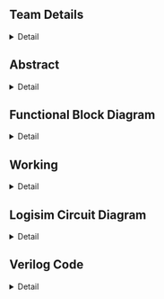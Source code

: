 
<!-- First Section -->
## Team Details
<details>
  <summary>Detail</summary>

  > Semester: 3rd Sem B. Tech. CSE

  > Section: S1

  > Team ID: S1-T3

  > Member-1: Abhijit Kar, 231CS106, abhijitkar.231cs106@nitk.edu.in

  > Member-2: Sarth Santosh Shah, 231CS154, sarthshah.231cs154@nitk.edu.in

  > Member-3: Aaryan Yadav, 231CS104, aaryanyadav.231cs104@nitk.edu.in
</details>

<!-- Second Section -->
## Abstract
<details>
  <summary>Detail</summary>
  
1. **Motivation:** For a runner, every step marks progress, and every heartbeat reflects determination. Running is more than just physical activity—it’s a journey of self-improvement and resilience. To support this growth, a tool is needed to accurately track performance and inspire continuous improvement. Our goal is to create a system that focuses on essential metrics like steps, distance, and heart rate, without the complexity of overcomplicated devices. One of our teammates, an avid runner who has participated in several college events, identified the need for such a device, believing it would help enhance performance. His experience was a key factor in motivating us to pursue this project. Real-time data offers powerful motivation, pushing runners to reach new personal bests. This project is about more than building a performance tracker; it’s about capturing the spirit of running—helping runners celebrate progress, understand their limits, and push beyond them.

2. **Problem Statement:** Optimizing physical performance is essential for runners, athletes, and fitness enthusiasts in today’s active lifestyle. Effective monitoring of performance metrics is crucial for enhancing training efficiency and ensuring user safety during exercise. While many advanced gadgets are available, the challenge lies in creating a simple, cost-effective, and reliable system using fundamental digital logic components. This project proposes the **Runner’s Performance Monitoring System**, utilizing logic gates to measure essential metrics, including steps taken, distance traveled, maximum heart rate, average heart rate, and safety alerts. The system will provide real-time motivational feedback and safety classifications, empowering runners to enhance their training while remaining safe. The core idea is to design a digital system that operates without the complexity of microcontrollers or software solutions. It will leverage combinational circuits, counters, registers, flip-flops, and comparators to process and display necessary data, enabling efficient operation focused on critical parameters for tracking, optimizing, and ensuring the safety of a runner’s performance.

3. **Features:** This system is designed to assist athletes in monitoring their performance during running sessions, using both sequential and combinational circuits. It consists of five key components:
    1. **Heartbeat Monitoring System:** Plays a crucial role in ensuring the athlete’s safety during workouts. It continuously monitors heart rate inputs taken at regular intervals and calculates the average heartbeat instantaneously.
    - The system has two types of classifications:
      - Based on the instantaneous heart rate:
        - a. **Green State (Safe Heartbeat):** Indicates that the athlete’s heart rate is within a safe range, allowing them to continue their activity without concern.
        - b. **Yellow State (Warning):** Signals that the heart rate is approaching a threshold that may require caution, prompting the athlete to be aware of their exertion level.
        - c. **Red State (Emergency Heartbeat):** Represents a critical condition where the heart rate exceeds safe limits. If this state is reached, an alarm is triggered to alert the athlete to take immediate action.
      - Based on the average heart rate: At the end of the run, the system evaluates the athlete’s average heart rate and classifies their performance into one of three distinct stages:
        - a. **Warmup Zone:** The athlete’s average heart rate remains low, indicating a light exercise intensity, suitable for warming up the body before engaging in more strenuous activity.
        - b. **Fat Burning Zone:** The heart rate is elevated to an optimal range for burning fat, where the body efficiently uses fat as the primary energy source. This zone is ideal for sustained, moderate-intensity exercise.
        - c. **Maximum Effort Zone:** The heart rate reaches a high level, pushing the athlete into a more intense workout. This is ideal for short bursts of high-intensity effort.
    - Additionally, the system records the peak heartbeat of the athlete during the session, providing valuable data for evaluating cardiovascular fitness. Knowing the peak heart rate helps athletes adjust their training intensity and avoid overexertion.
    2. **Pedometer:** Tracks the steps covered by the athlete and calculates the distance traveled during their run. It requires the user to input their stride length, which allows for accurate distance measurements.
    - **Key Features include:**
      - **Real-Time Step Counting:** Continuously counts the number of steps taken, providing immediate feedback on the athlete’s activity level.
      - **Distance Calculation:** Displays the total distance covered based on the stride length, enabling athletes to set and achieve distance goals.
      - **Speed Calculation:** Calculates and displays the athlete’s speed in real-time, helping them gauge their pace and make adjustments as needed.
      - **Time Tracking:** Records the duration of the workout, allowing users to analyze their pace and improve their running strategy.
      - **Calories Burnt Calculation and Display:** The system provides an estimate of how many calories the athlete has burned during the session.
      - Trainer Module: Before starting a run, the user selects the type of run (e.g., light jog, sprint), and the system informs them in real-time whether they are meeting the expected performance.

    3. **Time Monitoring System:** It includes a stopwatch that activates when the athlete starts their activity. This stopwatch is vital, as multiple components in the system depend on it. It continuously tracks the duration of the workout and is essential for calculating key performance metrics, including speed, distance covered, and calories burned. Its integration ensures real-time accuracy and consistency, supporting other features like heartbeat monitoring and the pedometer. This allows athletes to receive precise feedback on their performance and make informed adjustments during their sessions.

    4.  **Progress Evaluator:** Compares the athlete’s current session performance with data from previous sessions. This feature
  shows whether the athlete’s performance has improved or declined, helping them adjust their training for better results over
    time.
  

    5. **End of Session Summary:** At the conclusion of each workout session, the system provides a comprehensive end-of-session summary. This summary includes:
    - Average heartbeat
    - Peak heartbeat
    - Total distance covered
    - Total calories burnt
    - Total workout duration
    - Improvement compared to previous run 
    This summary helps athletes analyze their performance, set future goals, and track their progress over time.
</details>

<!-- Third Section -->
## Functional Block Diagram
<details>
  <summary>Detail</summary>

![Untitled Diagram drawio (4) (1)](https://github.com/user-attachments/assets/785d833a-a684-407d-bc69-eff523959269)

</details>


<!-- Fourth Section -->
## Working
<details>
  <summary>Detail</summary>
      Main Module: In this system, the user’s heart rate and steps per second are provided as inputs. Additionally, the user
      selects the type of run, which can be either a walk, light jog, fast jog, or sprint. The circuit is activated by a start button
      that links and synchronizes all the other modules. When the user initiates the run, the input data is stored and distributed to
      the various modules, each responsible for specific functionalities and calculations. These modules process the data to generate
      different classifications based on the user’s performance. Upon completion of the run, the final results are displayed, providing a
      comprehensive overview of the runner’s performance.

  ## 1. Stopwatch (Time Monitoring System)  
This module governs the operation of the entire circuit. It is enabled when the runner starts running and is deactivated once the run is completed. The module consists of the following submodules:  

- **Timer Module**: Utilizes mod-10 and mod-6 counters to generate the time elapsed in hours, minutes, and seconds.  
- **Timer Display Module**: Comprises 7-segment display decoders and converters for displaying the elapsed time.  

## 2. Heart Rate Monitoring System  
This system tracks and evaluates the runner's heart rate and includes the following components:  

- **Heart Rate Generator Module**: Acts as a replacement for a heart rate sensor, generating unique heart rate values every second using specific logic, which are then input into the system.  
- **Average Heart Rate and Calories Burnt Module**: Employs combinational circuits to calculate two key features: average heart rate and calories burned. For calories burned, we developed a formula that closely replicates real-world values using the average heart rate for calculations:  
  - **Calories Burnt = Average Heart Rate × Time Elapsed × Constant** (where constant = 0.0015).  
- **Performance Evaluator**: This module evaluates the runner's performance by comparing the current heart rate values to those from a previous run. After each run, the instantaneous heart rate values are stored in a set of registers governed by specific logic. During the next run, current values are compared to the previously stored values, and the registers are updated regularly after each run is completed.  
- **Peak Heart Rate**: The maximum heart rate of the runner is updated instantaneously.  

The system makes two types of classifications:  
1. Based on instantaneous heart rate.  
2. Based on average heart rate.  

## 3. Pedometer  
This module focuses on calculating various parameters based on the runner's steps per second and allows the runner to select the type of run they desire:  

- **Step Generator**: Serves as a replacement for a step sensor, generating unique values of steps per second using specific logic every second, which are passed as input to the system.  
- **Speed and Distance Module**: Comprises combinational circuits for performing arithmetic calculations related to speed and distance.  
- **Trainer Module**: Compares the runner's current speed to their desired speed (indicated by the input type of run) and provides real-time feedback to help the runner adjust their pace as needed.  

## 4. Display Modules  
This module consists of components that convert binary numbers to BCD (Binary-Coded Decimal) numbers. The BCD values are then utilized by a 7-segment display decoder, which finally displays the output in decimal format. This feature simplifies comprehension for the user, as reading binary values can be tedious.
      

     


  
### State Diagram:

![final drawio (1)](https://github.com/user-attachments/assets/55497d9f-feb3-4b16-aa4c-1251be80ded6)


### Module Functional Table:

| Module                | Input Signals                        | Output Signals               | Operation / Description                                                                                                                                 |
|-----------------------|--------------------------------------|------------------------------|---------------------------------------------------------------------------------------------------------------------------------------------------------|
| FullAdder Dataflow     | a, b, cin (1-bit each)               | sum, cout (1-bit each)        | Performs the sum of three 1-bit inputs: sum = a ^ b ^ cin, cout = (a & b) | (cin & (a ^ b))                                                              |
| LogicalAdder Dataflow  | a, b (32-bit)                        | sum (32-bit)                  | Performs 32-bit addition using full adders.                                                                                                             |
| GateLevel Multiplier   | A, B (32-bit)                        | Product (32-bit)              | Computes the product of two 32-bit inputs using gate-level logic.                                                                                       |
| mag_comp 8bit          | a[7:0], b[7:0] (8-bit)               | p, r, q (1-bit each)          | Compares two 8-bit inputs: p = a < b, r = a > b, q = a == b.                                                                                             |
| D Flip Flop            | D, clk, rst (1-bit each)             | Q (1-bit)                     | A D flip-flop that stores data on the rising edge of the clock or resets asynchronously.                                                                 |
| Register 16            | D[15:0], clk, rst (16-bit data, clk) | Q[15:0]                       | Stores 16-bit input data and provides it as output on the next clock cycle, with reset functionality.                                                   |
| HeartRate Comparator   | hr_input (8-bit)                     | hr_classification (2-bit)     | Classifies heart rate into safe, warning, or emergency zones.                                                                                           |
| Workout Intensity Comp | avg_heart_rate (32-bit)              | workout_intensity (2-bit)     | Classifies workout intensity based on average heart rate into warmup, fat burn, or intense cardio.                                                      |

### StepCalculatorDataflow Truth Table:

| Cycle | hr_input | steps_per_second | stride_length | valid_input | total_steps |
|-------|----------|------------------|---------------|-------------|-------------|
| 1     | 130      | 1                | 80            | 1           | 1           |
| 2     | 140      | 2                | 80            | 1           | 3           |
| 3     | 160      | 3                | 80            | 1           | 6           |
| 4     | 180      | 4                | 80            | 1           | 10          |
| 5     | 200      | 3                | 80            | 1           | 13          |

| Total Distance (cm) | Time Elapsed (s) | Heart Rate Classification | Max Heart Rate |
|---------------------|------------------|---------------------------|----------------|
| 240                 | 1                | Safe (00)                  | 130            |
| 400                 | 2                | Safe (00)                  | 140            |
| 720                 | 3                | Warning (01)               | 160            |
| 960                 | 4                | Warning (01)               | 180            |
| 1200                | 5                | Emergency (10)             | 200            |

| Total Calories (kcal) | Average Heart Rate | Speed (cm/s) |
|-----------------------|--------------------|--------------|
| 1.95                  | 130                | 240          |
| 5.1                   | 135                | 200          |
| 11.4                  | 143.3              | 240          |
| 21.0                  | 152.5              | 240          |
| 33.0                  | 162                | 240          |

</details>

<!-- Fifth Section -->
## Logisim Circuit Diagram
<details>
  <summary>Detail</summary>
This is the main module of the circuit.
	<details>
  <summary>MAIN</summary>
		This is the Main Module which integrates all the submodules to form our runner's performance monitoring system .

![MAIN MODULE](https://github.com/user-attachments/assets/433005a2-aa8d-44f4-93d6-425e3d984978)

 </details>
The submodules of HEART RATE MONITORING COMPONENT  are
<details>
  <summary>HR GENERATOR </summary>

![HR_GENERATOR](https://github.com/user-attachments/assets/dee01c50-5517-4310-a1c7-159137277b88)

</details>
<details>
  <summary>PERFORMANCE EVALUATOR </summary>
	

![PERFORMANCE_EVALUATOR-](https://github.com/user-attachments/assets/869fce95-c6b6-43c1-90e2-3c38eef5ae86)

</details>
<details>
  <summary>AVG HR AND CALORIE</summary>


![AVG HR AND CALORIE](https://github.com/user-attachments/assets/018eb8fe-c0f7-434b-954b-b32a0c56e394)

</details>
<details>
  <summary>PEAK HR</summary>

![PEAK HR](https://github.com/user-attachments/assets/45247788-4650-4730-8630-9a565f51d9dc)

</details>
The Submodules of Pedometer are :
<details>
  <summary>STEP GENERATOR</summary>


![STEP_GENERATOR](https://github.com/user-attachments/assets/13cb5c3b-2397-46df-a8cb-dcb7e6e73114)

</details>
<details>
  <summary>TRAINER</summary>
	
![TRAINER](https://github.com/user-attachments/assets/79a3dcdd-9b74-4788-a1da-75daaf720a87)

</details>
<details>
  <summary>SPEED N DISTANCE</summary>
	
![SPEED N DISTANCE](https://github.com/user-attachments/assets/2bf96dd7-5b52-4df8-bc01-c409ae4fa1bb)


</details>
The Submodules for STOP WATCH and DISPLAYING
<details>
  <summary>TIMER</summary>
	
![TIMER](https://github.com/user-attachments/assets/57d6230a-6f5f-4b73-8645-f0f1e337d27b)


</details>
<details>
  <summary>TIMER DISPLAY</summary>
	

![TIMER FOR STOPWATCH](https://github.com/user-attachments/assets/44231d29-820d-40fa-990b-715ed8d7a526)

</details>
<details>
  <summary>7-bit Binary to BCD </summary>


![7-BIT BINARY TO BCD](https://github.com/user-attachments/assets/bbc6e9e2-c1e7-458e-926d-e2300eb417c7)

</details>
<details>
  <summary>BCD TO 7-SEGMENT</summary>


![BCD TO 7-SEGMENT converter](https://github.com/user-attachments/assets/540d0032-8f07-45f0-b3b3-b480e66adb73)

</details>
<details>
  <summary>CLASSIFIER</summary>
	
![WORKOUT INTENSITY](https://github.com/user-attachments/assets/9e75dec2-ceea-4fbf-b4c8-45844ba78608)


</details>


</details>


<!-- Fifth Section -->
## Verilog Code
<details>
  <summary>Detail</summary>
  THIS IS THE VERILOG CODE IN BOTH GATE LEVEL AND DATA FLOW LEVEL
  <details>
  <summary>GATELEVEL CODE </summary>

  ```verilog
// FlipFlop Module for D Flip-Flop using basic gates
module FlipFlop (
    input D,         // Data input
    input clk,       // Clock input
    input rst,       // Reset input
    output Q         // Output Q
);
    wire rst_n;  // Inverted reset
    wire D_and_clk;
    wire Q_and_clk_n;
    wire Q_next;

    // Invert reset
    not (rst_n, rst);

    // Q_next = (D AND clk) OR (Q AND NOT clk) when not reset
    and (D_and_clk, D, clk);
    not (clk_n, clk);
    and (Q_and_clk_n, Q, clk_n);
    or (Q_next, D_and_clk, Q_and_clk_n);

    // If reset is active, output is 0
    and (Q_rst, rst_n, Q_next);

    // Output assignment
    assign Q = Q_rst;
endmodule

// Clock Divider for generating 1 Hz from 50 MHz clock
module ClockDivider(
    input clk,       // Input clock
    input rst,       // Reset input
    output reg clk_out  // Output clock (1 Hz)
);
    reg [25:0] counter;  // 26-bit counter to divide clock

    always @(posedge clk or posedge rst) begin
        if (rst) begin
            counter <= 26'b0;
            clk_out <= 0;
        end else if (counter == 26'd50_000_000 - 1) begin
            counter <= 26'b0;
            clk_out <= ~clk_out;  // Toggle clock output every 50 million cycles (1 second for 50 MHz)
        end else begin
            counter <= counter + 1;
        end
    end
endmodule


// Stopwatch Module using FlipFlops
module Stopwatch(
    input clk,        // System clock (50 MHz assumed)
    input rst,        // Reset input
    output [5:0] sec, // Seconds counter (0-59)
    output [5:0] min  // Minutes counter (0-59)
);
    wire clk_1hz;  // 1 Hz clock for seconds
    wire [5:0] sec_next, min_next; // Wires for next second and minute values

    // Clock divider to generate 1 Hz clock
    ClockDivider clk_divider (
        .clk(clk),
        .rst(rst),
        .clk_out(clk_1hz)
    );

    // Flip-flops for seconds
    FlipFlop ff_sec0 (.D(sec_next[0]), .clk(clk_1hz), .rst(rst), .Q(sec[0]));
    FlipFlop ff_sec1 (.D(sec_next[1]), .clk(clk_1hz), .rst(rst), .Q(sec[1]));
    FlipFlop ff_sec2 (.D(sec_next[2]), .clk(clk_1hz), .rst(rst), .Q(sec[2]));
    FlipFlop ff_sec3 (.D(sec_next[3]), .clk(clk_1hz), .rst(rst), .Q(sec[3]));
    FlipFlop ff_sec4 (.D(sec_next[4]), .clk(clk_1hz), .rst(rst), .Q(sec[4]));
    FlipFlop ff_sec5 (.D(sec_next[5]), .clk(clk_1hz), .rst(rst), .Q(sec[5]));

    // Flip-flops for minutes
    FlipFlop ff_min0 (.D(min_next[0]), .clk(clk_1hz), .rst(rst), .Q(min[0]));
    FlipFlop ff_min1 (.D(min_next[1]), .clk(clk_1hz), .rst(rst), .Q(min[1]));
    FlipFlop ff_min2 (.D(min_next[2]), .clk(clk_1hz), .rst(rst), .Q(min[2]));
    FlipFlop ff_min3 (.D(min_next[3]), .clk(clk_1hz), .rst(rst), .Q(min[3]));
    FlipFlop ff_min4 (.D(min_next[4]), .clk(clk_1hz), .rst(rst), .Q(min[4]));
    FlipFlop ff_min5 (.D(min_next[5]), .clk(clk_1hz), .rst(rst), .Q(min[5]));

    // Logic for next second and minute values
    assign sec_next = (sec == 59) ? 0 : sec + 1;  // Reset seconds to 0 when reaching 59
    assign min_next = (sec == 59) ? ((min == 59) ? 0 : min + 1) : min;  // Increment minutes when seconds reset
endmodule

// Full Adder Gatelevel Implementation
module FullAdderGate (
    input a,
    input b,
    input cin,
    output sum,
    output cout
);
    wire xor_ab, and_ab, and_cin_xor_ab;

    // XOR gates for sum
    xor (xor_ab, a, b);       // First XOR for a and b
    xor (sum, xor_ab, cin);   // Second XOR with cin to get sum

    // AND and OR gates for carry out
    and (and_ab, a, b);                     // AND gate for a and b
    and (and_cin_xor_ab, cin, xor_ab);      // AND gate for cin and (a ^ b)
    or (cout, and_ab, and_cin_xor_ab);      // OR gate for carry out
endmodule

// 32-bit Logical Adder using Full Adders (Gate-Level)
module LogicalAdderGate (
    input [31:0] a,
    input [31:0] b,
    output [31:0] sum
);
    wire [31:0] carry;  // Carry outputs from the full adders

    // Instantiate the first Full Adder (Least Significant Bit)
    FullAdderGate fa0 (
        .a(a[0]),
        .b(b[0]),
        .cin(1'b0),       // Initial carry input is 0
        .sum(sum[0]),
        .cout(carry[0])
    );

    genvar i;
    generate
        for (i = 1; i < 32; i = i + 1) begin: adder_chain
            // Instantiate a Full Adder for each bit
            FullAdderGate fa (
                .a(a[i]),
                .b(b[i]),
                .cin(carry[i-1]), // Previous carry
                .sum(sum[i]),
                .cout(carry[i])
            );
        end
    endgenerate
endmodule

// 32-bit Multiplier GateLevel Implementation
module GateLevelMultiplierDataflow (
    input [31:0] A,    // 32-bit multiplicand
    input [31:0] B,    // 32-bit multiplier
    output [31:0] Product // 32-bit product
);
    wire [31:0] partial_product[31:0];
    wire [31:0] sum[31:0];       // Wires to hold intermediate sums
    wire [31:0] carry[31:0];     // Wires to hold intermediate carries

    genvar i, j;

    // Generate partial products using AND gates
    generate
        for (i = 0; i < 32; i = i + 1) begin: partial_product_generation
            for (j = 0; j < 32; j = j + 1) begin: generate_partial_products
                and (partial_product[i][j], A[j], B[i]);  // AND operation for each bit
            end
        end
    endgenerate

    // Initialize the first row as the first partial product without carry addition
    assign sum[0] = partial_product[0];
    assign carry[0] = 0;  // No carry in the first row

    // Summing partial products using full adders
    generate
        for (i = 1; i < 32; i = i + 1) begin: summation_loop
            for (j = 0; j < 32; j = j + 1) begin: full_adder_summation
                if (j == 0) begin
                    // Handle the least significant bit (LSB) without carry-in
                    FullAdderGate fa (
                        .a(partial_product[i][j]),
                        .b(sum[i-1][j]),
                        .cin(1'b0),
                        .sum(sum[i][j]),
                        .cout(carry[i][j])
                    );
                end else begin
                    // Handle the other bits with carry-in
                    FullAdderGate fa (
                        .a(partial_product[i][j]),
                        .b(sum[i-1][j]),
                        .cin(carry[i][j-1]),  // Carry from previous bit
                        .sum(sum[i][j]),
                        .cout(carry[i][j])
                    );
                end
            end
        end
    endgenerate

    // The final product is the sum of all partial products
    assign Product = sum[31];

endmodule

// 8-bit Comparator using Dataflow
module mag_comp8bit (
    input a0, a1, a2, a3, a4, a5, a6, a7,  // 8-bit input a
    input b0, b1, b2, b3, b4, b5, b6, b7,  // 8-bit input b
    output p,                              // p = (a < b)
    output r,                              // r = (a > b)
    output q                               // q = (a = b)
);
    wire eq7, eq6, eq5, eq4, eq3, eq2, eq1, eq0;

    // Gate-level equality condition (q = a == b)
    xnor(eq7, a7, b7);  // XNOR gate for a7 and b7
    xnor(eq6, a6, b6);  // XNOR gate for a6 and b6
    xnor(eq5, a5, b5);  // XNOR gate for a5 and b5
    xnor(eq4, a4, b4);  // XNOR gate for a4 and b4
    xnor(eq3, a3, b3);  // XNOR gate for a3 and b3
    xnor(eq2, a2, b2);  // XNOR gate for a2 and b2
    xnor(eq1, a1, b1);  // XNOR gate for a1 and b1
    xnor(eq0, a0, b0);  // XNOR gate for a0 and b0

endmodule
    and (q, eq7, eq6, eq5, eq4, eq3, eq2, eq1, eq0);  // AND all equality checks for q

    // Gate-level less than condition (p = a < b)
    wire lt7, lt6, lt5, lt4, lt3, lt2, lt1, lt0;
    wire n_eq7, n_eq6, n_eq5, n_eq4, n_eq3, n_eq2, n_eq1;

    not (n_eq7, eq7);  // Inverted equality for a7 and b7
    not (n_eq6, eq6);  // Inverted equality for a6 and b6
    not (n_eq5, eq5);  // Inverted equality for a5 and b5
    not (n_eq4, eq4);  // Inverted equality for a4 and b4
    not (n_eq3, eq3);  // Inverted equality for a3 and b3
    not (n_eq2, eq2);  // Inverted equality for a2 and b2
    not (n_eq1, eq1);  // Inverted equality for a1 and b1

    and (lt7, n_eq7, ~a7, b7);  // (a7 < b7)
    and (lt6, eq7, n_eq6, ~a6, b6);  // a7 = b7, (a6 < b6)
    and (lt5, eq7, eq6, n_eq5, ~a5, b5);  // a7 = b7, a6 = b6, (a5 < b5)
    and (lt4, eq7, eq6, eq5, n_eq4, ~a4, b4);  // a7 = b7, a6 = b6, a5 = b5, (a4 < b4)
    and (lt3, eq7, eq6, eq5, eq4, n_eq3, ~a3, b3);  // a7 = b7, a6 = b6, a5 = b5, a4 = b4, (a3 < b3)
    and (lt2, eq7, eq6, eq5, eq4, eq3, n_eq2, ~a2, b2);  // a7 = b7, a6 = b6, a5 = b5, a4 = b4, a3 = b3, (a2 < b2)
    and (lt1, eq7, eq6, eq5, eq4, eq3, eq2, n_eq1, ~a1, b1);  // a7 = b7, a6 = b6, a5 = b5, a4 = b4, a3 = b3, a2 = b2, (a1 < b1)
    and (lt0, eq7, eq6, eq5, eq4, eq3, eq2, eq1, ~a0, b0);  // a7 = b7, a6 = b6, a5 = b5, a4 = b4, a3 = b3, a2 = b2, a1 = b1, (a0 < b0)

    or (p, lt7, lt6, lt5, lt4, lt3, lt2, lt1, lt0);  // OR all less than conditions for p

    // Gate-level greater than condition (r = a > b)
    wire gt7, gt6, gt5, gt4, gt3, gt2, gt1, gt0;

    and (gt7, n_eq7, a7, ~b7);  // (a7 > b7)
    and (gt6, eq7, n_eq6, a6, ~b6);  // a7 = b7, (a6 > b6)
    and (gt5, eq7, eq6, n_eq5, a5, ~b5);  // a7 = b7, a6 = b6, (a5 > b5)
    and (gt4, eq7, eq6, eq5, n_eq4, a4, ~b4);  // a7 = b7, a6 = b6, a5 = b5, (a4 > b4)
    and (gt3, eq7, eq6, eq5, eq4, n_eq3, a3, ~b3);  // a7 = b7, a6 = b6, a5 = b5, a4 = b4, (a3 > b3)
    and (gt2, eq7, eq6, eq5, eq4, eq3, n_eq2, a2, ~b2);  // a7 = b7, a6 = b6, a5 = b5, a4 = b4, a3 = b3, (a2 > b2)
    and (gt1, eq7, eq6, eq5, eq4, eq3, eq2, n_eq1, a1, ~b1);  // a7 = b7, a6 = b6, a5 = b5, a4 = b4, a3 = b3, a2 = b2, (a1 > b1)
    and (gt0, eq7, eq6, eq5, eq4, eq3, eq2, eq1, a0, ~b0);  // a7 = b7, a6 = b6, a5 = b5, a4 = b4, a3 = b3, a2 = b2, a1 = b1, (a0 > b0)

    or (r, gt7, gt6, gt5, gt4, gt3, gt2, gt1, gt0);  // OR all greater than conditions for r

endmodule

// Heart Rate Comparator  Implementation
module HeartRateComparatorDataflow (
    input [7:0] hr_input,
    output [1:0] hr_classification
);
    //  modeling for heart rate classification
    assign hr_classification = (hr_input <= 150) ? 2'b00 :
                               (hr_input <= 180) ? 2'b01 : 2'b10;  // Safe, Warning, Emergency
endmodule

// Workout Intensity Comparator
module WorkoutIntensityComparatorDataflow (
    input [31:0] avg_heart_rate,
    output [1:0] workout_intensity
);
    //  modeling for workout intensity
    assign workout_intensity = (avg_heart_rate < 120) ? 2'b00 :   // WARMUP
                               (avg_heart_rate <= 160) ? 2'b01 :  // FAT BURN
                               2'b10;  // INTENSE CARDIO
endmodule

// Step Calculator 
module StepCalculatorDataflow (
    input wire clk,
    input wire rst,
    input wire [7:0] hr_input,
    input wire [2:0] steps_per_second,
    input wire [7:0] stride_length,
    input wire valid_input,
    output reg [15:0] total_steps,
    output reg [31:0] total_distance,
    output reg [31:0] distance_per_second,
    output reg [7:0] time_elapsed,
    output wire [1:0] heart_rate_classification,
    output reg [7:0] max_heart_rate,
    output reg [31:0] total_calories,
    output reg [31:0] average_heart_rate,
    output wire [1:0] workout_intensity,
    output reg [15:0] speed
);

    reg [31:0] heart_rate_sum;
    reg [7:0] heart_rate_count;
    reg [7:0] time_counter;
    wire [31:0] distance_this_second;
    wire [31:0] calories_this_second;

    //  modeling for distance and calories
    assign distance_this_second = steps_per_second * stride_length;
    assign calories_this_second = (15 * time_elapsed * average_heart_rate) / 8000;  // Based on time and avg HR

    // Heart rate and workout intensity classification
    HeartRateComparatorDataflow hr_comparator (
        .hr_input(hr_input),
        .hr_classification(heart_rate_classification)
    );

    WorkoutIntensityComparatorDataflow workout_intensity_comparator (
        .avg_heart_rate(average_heart_rate),
        .workout_intensity(workout_intensity)
    );

    always @(posedge clk or posedge rst) begin
        if (rst) begin
            total_steps <= 0;
            total_distance <= 0;
            distance_per_second <= 0;
            time_counter <= 0;
            time_elapsed <= 0;
            max_heart_rate <= 0;
            total_calories <= 0;
            average_heart_rate <= 0;
            heart_rate_sum <= 0;
            heart_rate_count <= 0;
            speed <= 0;
        end else if (valid_input) begin
            total_steps <= total_steps + steps_per_second;  //  addition for steps
            total_distance <= total_distance + distance_this_second;  // Update distance
            total_calories <= calories_this_second;  // Update calories

            // Heart rate tracking
            if (hr_input > max_heart_rate)
                max_heart_rate <= hr_input;

            heart_rate_sum <= heart_rate_sum + hr_input;
            heart_rate_count <= heart_rate_count + 1;
            average_heart_rate <= heart_rate_sum / heart_rate_count;

            // Time tracking
            time_counter <= time_counter + 1;
            time_elapsed <= time_counter;

            // Speed calculation (distance / time)
            if (time_elapsed > 0)
                speed <= total_distance / time_elapsed;
            else
                speed <= 0;
        end
    end
endmodule

// Heart Rate and Step Comparator Module
module HeartRateAndStepComparator(
    input [7:0] hr_input,           // Current heart rate
    input [7:0] previous_hr,        // Previous heart rate
    input [2:0] steps_input,        // Current steps per second
    input [2:0] previous_steps,     // Previous steps per second
    output reg [1:0] hr_comparison, // 2'b00: same, 2'b01: higher, 2'b10: lower
    output reg step_feedback        // 1: "Good", 0: "Go Faster"
);

    always @(*) begin

        // Compare heart rates
        if (hr_input > previous_hr)
            hr_comparison = 2'b01;  // Higher
        else if (hr_input < previous_hr)
            hr_comparison = 2'b10;  // Lower
        else
            hr_comparison = 2'b00;  // Same

        // Compare steps per second
        if (steps_input >= previous_steps)
            step_feedback = 1;      // Good
        else
            step_feedback = 0;      // Go Faster
    end
endmodule

module TimeElapsedCounter(
    input clk_1hz,   // 1 Hz clock input
    input rst,       // Reset input
    output [5:0] time_elapsed  // 6-bit output for seconds (0-59)
);
    wire [5:0] next_value;  // Wire for the next value of the counter
    wire [5:0] carry;       // Carry bits for each flip-flop stage
    wire reset_condition;   // Reset when counter reaches 59 (111011)

    // Flip-flops for each bit of the time_elapsed counter
    FlipFlop ff0 (.D(next_value[0]), .clk(clk_1hz), .rst(rst), .Q(time_elapsed[0]));
    FlipFlop ff1 (.D(next_value[1]), .clk(clk_1hz), .rst(rst), .Q(time_elapsed[1]));
    FlipFlop ff2 (.D(next_value[2]), .clk(clk_1hz), .rst(rst), .Q(time_elapsed[2]));
    FlipFlop ff3 (.D(next_value[3]), .clk(clk_1hz), .rst(rst), .Q(time_elapsed[3]));
    FlipFlop ff4 (.D(next_value[4]), .clk(clk_1hz), .rst(rst), .Q(time_elapsed[4]));
    FlipFlop ff5 (.D(next_value[5]), .clk(clk_1hz), .rst(rst), .Q(time_elapsed[5]));

    // Gate-level logic to increment the counter using 'and' gates only
    and (carry[0], time_elapsed[0], 1'b1);  // Carry for the LSB
    not (next_value[0], time_elapsed[0]);   // Toggle LSB

    and (carry[1], time_elapsed[1], time_elapsed[0]);
    xor (next_value[1], time_elapsed[1], carry[0]);  // Second bit toggles based on carry from LSB

    and (carry[2], time_elapsed[2], carry[1]);
    xor (next_value[2], time_elapsed[2], carry[1]);

    and (carry[3], time_elapsed[3], carry[2]);
    xor (next_value[3], time_elapsed[3], carry[2]);

    and (carry[4], time_elapsed[4], carry[3]);
    xor (next_value[4], time_elapsed[4], carry[3]);

    and (carry[5], time_elapsed[5], carry[4]);
    xor (next_value[5], time_elapsed[5], carry[4]);

    // Reset the counter when it reaches 59 (binary 111011)
    and (reset_condition, time_elapsed[5], time_elapsed[4], time_elapsed[3], ~time_elapsed[2], time_elapsed[1], time_elapsed[0]);

    // Reset logic
    assign next_value = (reset_condition) ? 6'b000000 : next_value;

endmodule
```

</details>
<details>

	

	
 

  <summary>GATELEVEL TESTBENCH CODE </summary>
  
  
```verilog
module step_comparison_tb;

    reg clk;
    reg rst;
    reg [7:0] hr_input_1, hr_input_2;
    reg [2:0] steps_per_second_1, steps_per_second_2;  
    reg valid_input_1, valid_input_2;
    wire [15:0] total_steps_1, total_steps_2;
    wire [31:0] total_distance_1, total_distance_2;
    wire [7:0] time_elapsed_1, time_elapsed_2;
    wire [1:0] heart_rate_classification_1, heart_rate_classification_2;
    wire [7:0] max_heart_rate_1, max_heart_rate_2;
    wire [31:0] total_calories_1, total_calories_2;
    wire [31:0] average_heart_rate_1, average_heart_rate_2;
    wire [1:0] workout_intensity_1, workout_intensity_2;
    wire [15:0] speed_1, speed_2;
    wire [1:0] hr_comparison;
    wire step_feedback;
    reg [7:0] stride_length_1 = 8'b01001011;  // 75 in decimal
    reg [7:0] stride_length_2 = 8'b01001011;  // 75 in decimal

    reg direction_hr_1;  // Direction control for Run 1 (increment/decrement)
    reg direction_hr_2;  // Direction control for Run 2 (increment/decrement)
    reg direction_steps_1;  // Direction control for steps per second (Run 1)
    reg direction_steps_2;  // Direction control for steps per second (Run 2)

    // Instantiate two step calculators for each run
    StepCalculatorDataflow step_calculator_1 (
        .clk(clk),
        .rst(rst),
        .hr_input(hr_input_1),
        .steps_per_second(steps_per_second_1),
        .stride_length(stride_length_1),
        .valid_input(valid_input_1),
        .total_steps(total_steps_1),
        .total_distance(total_distance_1),
        .time_elapsed(time_elapsed_1),
        .heart_rate_classification(heart_rate_classification_1),
        .max_heart_rate(max_heart_rate_1),
        .total_calories(total_calories_1),
        .average_heart_rate(average_heart_rate_1),
        .workout_intensity(workout_intensity_1),
        .speed(speed_1)
    );

    StepCalculatorDataflow step_calculator_2 (
        .clk(clk),
        .rst(rst),
        .hr_input(hr_input_2),
        .steps_per_second(steps_per_second_2),
        .stride_length(stride_length_2),
        .valid_input(valid_input_2),
        .total_steps(total_steps_2),
        .total_distance(total_distance_2),
        .time_elapsed(time_elapsed_2),
        .heart_rate_classification(heart_rate_classification_2),
        .max_heart_rate(max_heart_rate_2),
        .total_calories(total_calories_2),
        .average_heart_rate(average_heart_rate_2),
        .workout_intensity(workout_intensity_2),
        .speed(speed_2)
    );

    // Instantiate the comparator
    HeartRateAndStepComparator comparator (
        .hr_input(hr_input_2),
        .previous_hr(hr_input_1),
        .steps_input(steps_per_second_2),
        .previous_steps(steps_per_second_1),
        .hr_comparison(hr_comparison),
        .step_feedback(step_feedback)
    );

    // Clock generation
    always #5 clk = ~clk;

    initial begin
        // Initialize inputs
        clk = 0;
        rst = 1;
        valid_input_1 = 0;
        valid_input_2 = 0;
        stride_length_1 = 75;
        stride_length_2 = 75;
        hr_input_1 = 110;  // Changed from 121 to 110
        hr_input_2 = 88;  // Changed from 96 to 88
        steps_per_second_1 = 0; // Start at 2 instead of 1
        steps_per_second_2 = 0; // Start at 2 instead of 1
        direction_hr_1 = 1; // Start incrementing for Run 1
        direction_hr_2 = 1; // Start incrementing for Run 2
        direction_steps_1 = 1; // Start incrementing steps for Run 1
        direction_steps_2 = 1; // Start incrementing steps for Run 2

        // Reset the system
        #10 rst = 0;

        // Simulate for 20 cycles
        repeat (20) begin
            #10;
            // Update heart rate for Run 1 (increments/decrements by 11)
            if (direction_hr_1) begin
                hr_input_1 = hr_input_1 + 11;
                if (hr_input_1 >= 198) direction_hr_1 = 0; // Start decrementing at 198
            end else begin
                hr_input_1 = hr_input_1 - 11;
                if (hr_input_1 <= 121) direction_hr_1 = 1; // Start incrementing at 121
            end

            // Update heart rate for Run 2 (increments/decrements by 8)
            if (direction_hr_2) begin
                hr_input_2 = hr_input_2 + 8;
                if (hr_input_2 >= 152) direction_hr_2 = 0; // Start decrementing at 152
            end else begin
                hr_input_2 = hr_input_2 - 8;
                if (hr_input_2 <= 96) direction_hr_2 = 1; // Start incrementing at 96
            end

            // Steps per second pattern for Run 1: 2 → 3 → 4 → 5 → 4 → 3 → 2
            if (direction_steps_1) begin
                steps_per_second_1 = steps_per_second_1 + 1;
                if (steps_per_second_1 == 4) direction_steps_1 = 0; // Start decrementing at 5
            end else begin
                steps_per_second_1 = steps_per_second_1 - 1;
                if (steps_per_second_1 == 1) direction_steps_1 = 1; // Start incrementing at 2
            end

            // Steps per second pattern for Run 2: 2 → 3 → 4 → 5 → 4 → 3 → 2
            if (direction_steps_2) begin
                steps_per_second_2 = steps_per_second_2 + 1;
                if (steps_per_second_2 == 4) direction_steps_2 = 0; // Start decrementing at 5
            end else begin
                steps_per_second_2 = steps_per_second_2 - 1;
                if (steps_per_second_2 == 1) direction_steps_2 = 1; // Start incrementing at 2
            end

            valid_input_1 = 1;
            valid_input_2 = 1;

            #10;
            valid_input_1 = 0;
            valid_input_2 = 0;

            // Print heart rate comparison and step feedback
            $display("HR Run 1: %d, HR Run 2: %d, Comparison: %s", hr_input_1, hr_input_2, (hr_comparison == 2'b01) ? "Higher" : (hr_comparison == 2'b10) ? "Lower" : "Same");
            $display("Steps Run 1: %d, Steps Run 2: %d, Feedback: %s", steps_per_second_1, steps_per_second_2, (step_feedback ? "Good" : "Go Faster"));
        end

        // Display Final Results for Run 1
        $display("Final Results for Run 1:");
        $display("Total Steps: %d", total_steps_1);
        $display("Total Distance: %d cm", total_distance_1);
        $display("Time Elapsed: %d seconds", time_elapsed_1);
        $display("Max Heart Rate: %d", max_heart_rate_1);
        $display("Total Calories: %d", total_calories_1);
        $display("Average Heart Rate: %d", average_heart_rate_1);
        $display("Speed: %f cm/s", speed_1);

        // Display Final Results for Run 2
        $display("Final Results for Run 2:");
        $display("Total Steps: %d", total_steps_2);
        $display("Total Distance: %d cm", total_distance_2);
        $display("Time Elapsed: %d seconds", time_elapsed_2);
        $display("Max Heart Rate: %d", max_heart_rate_2);
        $display("Total Calories: %d", total_calories_2);
        $display("Average Heart Rate: %d", average_heart_rate_2);
        $display("Speed: %f cm/s", speed_2);

        // End simulation
        $finish;
    end

endmodule
```

</details>
<details>

	

	
 

  <summary>DATAFLOW LEVEL CODE </summary>
	
 ```verilog
module D_FlipFlop (
    input D,         // Data input
    input clk,       // Clock input
    input rst,       // Reset input
    output Q         // Output Q
);
    wire not_clk, not_rst, D_clk;

    // Invert the clock and reset
    assign not_clk = ~clk;
    assign not_rst = ~rst;

    // Logic to determine the output Q
    assign D_clk = (D & clk) | (not_clk & Q);

    // Reset logic
    assign Q = (not_rst) ? D_clk : 1'b0; // Output is D_clk unless rst is high
endmodule


// Clock Divider for generating 1 Hz from 50 MHz clock
module ClockDivider(
    input clk,       // Input clock
    input rst,       // Reset input
    output reg clk_out  // Output clock (1 Hz)
);
    reg [25:0] counter;  // 26-bit counter to divide clock

    always @(posedge clk or posedge rst) begin
        if (rst) begin
            counter <= 26'b0;
            clk_out <= 0;
        end else if (counter == 26'd50_000_000 - 1) begin
            counter <= 26'b0;
            clk_out <= ~clk_out;  // Toggle clock output every 50 million cycles (1 second for 50 MHz)
        end else begin
            counter <= counter + 1;
        end
    end
endmodule

// Stopwatch Module using FlipFlops
module Stopwatch(
    input clk,        // System clock (50 MHz assumed)
    input rst,        // Reset input
    output [5:0] sec, // Seconds counter (0-59)
    output [5:0] min  // Minutes counter (0-59)
);
    wire clk_1hz;  // 1 Hz clock for seconds
    wire [5:0] sec_next, min_next; // Wires for next second and minute values

    // Clock divider to generate 1 Hz clock
    ClockDivider clk_divider (
        .clk(clk),
        .rst(rst),
        .clk_out(clk_1hz)
    );

    // Flip-flops for seconds
    D_FlipFlop  ff_sec0 (.D(sec_next[0]), .clk(clk_1hz), .rst(rst), .Q(sec[0]));
    D_FlipFlop  ff_sec1 (.D(sec_next[1]), .clk(clk_1hz), .rst(rst), .Q(sec[1]));
    D_FlipFlop  ff_sec2 (.D(sec_next[2]), .clk(clk_1hz), .rst(rst), .Q(sec[2]));
    D_FlipFlop  ff_sec3 (.D(sec_next[3]), .clk(clk_1hz), .rst(rst), .Q(sec[3]));
    D_FlipFlop  ff_sec4 (.D(sec_next[4]), .clk(clk_1hz), .rst(rst), .Q(sec[4]));
    D_FlipFlop  ff_sec5 (.D(sec_next[5]), .clk(clk_1hz), .rst(rst), .Q(sec[5]));

    // Flip-flops for minutes
    D_FlipFlop  ff_min0 (.D(min_next[0]), .clk(clk_1hz), .rst(rst), .Q(min[0]));
    D_FlipFlop  ff_min1 (.D(min_next[1]), .clk(clk_1hz), .rst(rst), .Q(min[1]));
    D_FlipFlop  ff_min2 (.D(min_next[2]), .clk(clk_1hz), .rst(rst), .Q(min[2]));
    D_FlipFlop ff_min3 (.D(min_next[3]), .clk(clk_1hz), .rst(rst), .Q(min[3]));
    D_FlipFlop  ff_min4 (.D(min_next[4]), .clk(clk_1hz), .rst(rst), .Q(min[4]));
    D_FlipFlop  ff_min5 (.D(min_next[5]), .clk(clk_1hz), .rst(rst), .Q(min[5]));

    // Logic for next second and minute values
    assign sec_next = (sec == 59) ? 0 : sec + 1;  // Reset seconds to 0 when reaching 59
    assign min_next = (sec == 59) ? ((min == 59) ? 0 : min + 1) : min;  // Increment minutes when seconds reset
endmodule
// Full Adder Dataflow Implementation


module BitAdder (
    input [15:0] A,
    input [15:0] B,
    input cin,
    output [15:0] sum,
    output cout
);
    wire [15:0] carry;

    FullAdderDataflow fa0 (.a(A[0]), .b(B[0]), .cin(cin),     .sum(sum[0]), .cout(carry[0]));
    genvar i;
    generate
        for (i = 1; i < 16; i = i + 1) begin : adder_chain
            FullAdderDataflow fa (.a(A[i]), .b(B[i]), .cin(carry[i-1]), .sum(sum[i]), .cout(carry[i]));
        end
    endgenerate

    assign cout = carry[15];
endmodule


// 32-bit Logical Adder using Full Adders (Dataflow)
module LogicalAdderDataflow (
    input [31:0] a,
    input [31:0] b,
    output [31:0] sum
);
    wire [31:0] carry;

    // Dataflow modeling for 32-bit addition
    assign {carry[30:0], sum[0]} = a[0] ^ b[0];  // First bit sum
    assign carry[0] = a[0] & b[0];                // First bit carry

    genvar i;
    generate
        for (i = 1; i < 32; i = i + 1) begin: full_adder_chain
            // Dataflow modeling for each bit
            assign sum[i] = a[i] ^ b[i] ^ carry[i-1]; // Sum using XOR
            assign carry[i] = (a[i] & b[i]) | (carry[i-1] & (a[i] ^ b[i])); // Carry logic
        end
    endgenerate
endmodule


// 32-bit Multiplier Dataflow Implementation
module FullAdderDataflow (
    input a,          // First input
    input b,          // Second input
    input cin,        // Carry input
    output sum,       // Sum output
    output cout       // Carry output
);
    assign sum = a ^ b ^ cin;          // Sum using XOR
    assign cout = (a & b) | (cin & (a ^ b)); // Carry using AND and OR
endmodule

module GateLevelMultiplierDataflow (
    input [31:0] A,    // 32-bit multiplicand
    input [31:0] B,    // 32-bit multiplier
    output [31:0] Product // 32-bit product
);
    wire [31:0] partial_product[31:0];
    wire [31:0] sum[31:0];       // Wires to hold intermediate sums
    wire [31:0] carry[31:0];     // Wires to hold intermediate carries

    genvar i, j;

    // Generate partial products using AND gates
    generate
        for (i = 0; i < 32; i = i + 1) begin: partial_product_generation
            for (j = 0; j < 32; j = j + 1) begin: generate_partial_products
                assign partial_product[i][j] = A[j] & B[i];  // AND operation for each bit
            end
        end
    endgenerate

    // Initialize the first row as the first partial product without carry addition
    assign sum[0] = partial_product[0];
    assign carry[0] = 0;  // No carry in the first row

    // Summing partial products using full adders
    generate
        for (i = 1; i < 32; i = i + 1) begin: summation_loop
            for (j = 0; j < 32; j = j + 1) begin: full_adder_summation
                if (j == 0) begin
                    // Handle the least significant bit (LSB) without carry-in
                    FullAdderDataflow fa (
                        .a(partial_product[i][j]),
                        .b(sum[i-1][j]),
                        .cin(1'b0),
                        .sum(sum[i][j]),
                        .cout(carry[i][j])
                    );
                end else begin
                    // Handle the other bits with carry-in
                    FullAdderDataflow fa (
                        .a(partial_product[i][j]),
                        .b(sum[i-1][j]),
                        .cin(carry[i][j-1]),  // Carry from previous bit
                        .sum(sum[i][j]),
                        .cout(carry[i][j])
                    );
                end
            end
        end
    endgenerate

    // The final product is the sum of all partial products
    assign Product = sum[31];

endmodule


// 8-bit Comparator using Dataflow
module mag_comp8bit (
    input a0, a1, a2, a3, a4, a5, a6, a7, // 8-bit input a
    input b0, b1, b2, b3, b4, b5, b6, b7, // 8-bit input b
    output p,                             // p = (a < b)
    output r,                             // r = (a > b)
    output q                              // q = (a = b)
);

    // Equality condition (q = a == b)
    assign q = (a7 ~^ b7) & (a6 ~^ b6) & (a5 ~^ b5) & (a4 ~^ b4) &
               (a3 ~^ b3) & (a2 ~^ b2) & (a1 ~^ b1) & (a0 ~^ b0);

    // Less than condition (p = a < b)
    assign p = (a7 < b7) || 
               ((a7 ~^ b7) && (a6 < b6)) ||
               ((a7 ~^ b7) && (a6 ~^ b6) && (a5 < b5)) ||
               ((a7 ~^ b7) && (a6 ~^ b6) && (a5 ~^ b5) && (a4 < b4)) ||
               ((a7 ~^ b7) && (a6 ~^ b6) && (a5 ~^ b5) && (a4 ~^ b4) && (a3 < b3)) ||
               ((a7 ~^ b7) && (a6 ~^ b6) && (a5 ~^ b5) && (a4 ~^ b4) && (a3 ~^ b3) && (a2 < b2)) ||
               ((a7 ~^ b7) && (a6 ~^ b6) && (a5 ~^ b5) && (a4 ~^ b4) && (a3 ~^ b3) && (a2 ~^ b2) && (a1 < b1)) ||
               ((a7 ~^ b7) && (a6 ~^ b6) && (a5 ~^ b5) && (a4 ~^ b4) && (a3 ~^ b3) && (a2 ~^ b2) && (a1 ~^ b1) && (a0 < b0));

    // Greater than condition (r = a > b)
    assign r = (a7 > b7) || 
               ((a7 ~^ b7) && (a6 > b6)) ||
               ((a7 ~^ b7) && (a6 ~^ b6) && (a5 > b5)) ||
               ((a7 ~^ b7) && (a6 ~^ b6) && (a5 ~^ b5) && (a4 > b4)) ||
               ((a7 ~^ b7) && (a6 ~^ b6) && (a5 ~^ b5) && (a4 ~^ b4) && (a3 > b3)) ||
               ((a7 ~^ b7) && (a6 ~^ b6) && (a5 ~^ b5) && (a4 ~^ b4) && (a3 ~^ b3) && (a2 > b2)) ||
               ((a7 ~^ b7) && (a6 ~^ b6) && (a5 ~^ b5) && (a4 ~^ b4) && (a3 ~^ b3) && (a2 ~^ b2) && (a1 > b1)) ||
               ((a7 ~^ b7) && (a6 ~^ b6) && (a5 ~^ b5) && (a4 ~^ b4) && (a3 ~^ b3) && (a2 ~^ b2) && (a1 ~^ b1) && (a0 > b0));

endmodule


module Register16 (
    input [15:0] D,   // 16-bit data input
    input clk,        // Clock input
    input rst,        // Reset input
    output [15:0] Q   // 16-bit output
);
    // Instantiate 16 D flip-flops for each bit
    D_FlipFlop dff0 (D[0], clk, rst, Q[0]);
    D_FlipFlop dff1 (D[1], clk, rst, Q[1]);
    D_FlipFlop dff2 (D[2], clk, rst, Q[2]);
    D_FlipFlop dff3 (D[3], clk, rst, Q[3]);
    D_FlipFlop dff4 (D[4], clk, rst, Q[4]);
    D_FlipFlop dff5 (D[5], clk, rst, Q[5]);
    D_FlipFlop dff6 (D[6], clk, rst, Q[6]);
    D_FlipFlop dff7 (D[7], clk, rst, Q[7]);
    D_FlipFlop dff8 (D[8], clk, rst, Q[8]);
    D_FlipFlop dff9 (D[9], clk, rst, Q[9]);
    D_FlipFlop dff10 (D[10], clk, rst, Q[10]);
    D_FlipFlop dff11 (D[11], clk, rst, Q[11]);
    D_FlipFlop dff12 (D[12], clk, rst, Q[12]);
    D_FlipFlop dff13 (D[13], clk, rst, Q[13]);
    D_FlipFlop dff14 (D[14], clk, rst, Q[14]);
    D_FlipFlop dff15 (D[15], clk, rst, Q[15]);
endmodule

// Heart Rate Comparator Dataflow Implementation
module HeartRateComparatorDataflow (
    input [7:0] hr_input,
    output [1:0] hr_classification
);
    // Dataflow modeling for heart rate classification
    assign hr_classification = (hr_input <= 150) ? 2'b00 : 
                               (hr_input <= 180) ? 2'b01 : 2'b10;  // Safe, Warning, Emergency
endmodule

// Workout Intensity Comparator Dataflow
module WorkoutIntensityComparatorDataflow (
    input [31:0] avg_heart_rate,
    output [1:0] workout_intensity
);
    // Dataflow modeling for workout intensity
    assign workout_intensity = (avg_heart_rate < 120) ? 2'b00 :   // WARMUP
                               (avg_heart_rate <= 160) ? 2'b01 :  // FAT BURN
                               2'b10;  // INTENSE CARDIO
endmodule

// Step Calculator Dataflow
module StepCalculatorDataflow (
    input wire clk,
    input wire rst,
    input wire [7:0] hr_input,
    input wire [1:0] steps_per_second,
    input wire [7:0] stride_length,
    input wire valid_input,
    output reg [15:0] total_steps,
    output reg [31:0] total_distance,
    output reg [31:0] distance_per_second,
    output reg [7:0] time_elapsed,
    output wire [1:0] heart_rate_classification,
    output reg [7:0] max_heart_rate,
    output reg [31:0] total_calories,
    output reg [31:0] average_heart_rate,
    output wire [1:0] workout_intensity,
    output reg [15:0] speed
);

    reg [31:0] heart_rate_sum;
    reg [7:0] heart_rate_count;
    reg [7:0] time_counter;
    wire [31:0] distance_this_second;
    wire [31:0] calories_this_second;

    // Dataflow modeling for distance and calories
    assign distance_this_second = steps_per_second * stride_length;
    assign calories_this_second = (15 * time_elapsed * average_heart_rate) / 8000;  // Based on time and avg HR

    // Heart rate and workout intensity classification
    HeartRateComparatorDataflow hr_comparator (
        .hr_input(hr_input),
        .hr_classification(heart_rate_classification)
    );

    WorkoutIntensityComparatorDataflow workout_intensity_comparator (
        .avg_heart_rate(average_heart_rate),
        .workout_intensity(workout_intensity)
    );

    always @(posedge clk or posedge rst) begin
        if (rst) begin
            total_steps <= 0;
            total_distance <= 0;
            distance_per_second <= 0;
            time_counter <= 0;
            time_elapsed <= 0;
            max_heart_rate <= 0;
            total_calories <= 0;
            average_heart_rate <= 0;
            heart_rate_sum <= 0;
            heart_rate_count <= 0;
            speed <= 0;
        end else if (valid_input) begin
            total_steps <= total_steps + steps_per_second;  // Dataflow addition for steps
            total_distance <= total_distance + distance_this_second;  // Update distance
            total_calories <= calories_this_second;  // Update calories

            // Heart rate tracking
            if (hr_input > max_heart_rate)
                max_heart_rate <= hr_input;

            heart_rate_sum <= heart_rate_sum + hr_input;
            heart_rate_count <= heart_rate_count + 1;
            average_heart_rate <= heart_rate_sum / heart_rate_count;

            // Time tracking
            time_counter <= time_counter + 1;
            time_elapsed <= time_counter;

            // Speed calculation (distance / time)
            if (time_elapsed > 0)
                speed <= total_distance / time_elapsed;
            else
                speed <= 0;
        end
    end
endmodule

// Heart Rate and Step Comparator Module
module HeartRateAndStepComparator(
    input [7:0] hr_input,           // Current heart rate
    input [7:0] previous_hr,        // Previous heart rate
    input [1:0] steps_input,        // Current steps per second
    input [1:0] previous_steps,     // Previous steps per second
    output reg [1:0] hr_comparison, // 2'b00: same, 2'b01: higher, 2'b10: lower
    output reg step_feedback        // 1: "Good", 0: "Go Faster"
);

    always @(*) begin
        // Compare heart rates
        if (hr_input > previous_hr)
            hr_comparison = 2'b01;  // Higher
        else if (hr_input < previous_hr)
            hr_comparison = 2'b10;  // Lower
        else
            hr_comparison = 2'b00;  // Same

        // Compare steps per second
        if (steps_input >= previous_steps)
            step_feedback = 1;      // Good
        else
            step_feedback = 0;      // Go Faster
    end
endmodule
```
</details>
<details>

	

	
 

  <summary>DATAFLOW LEVEL TEST BENCH CODE </summary>
	
 ```verilog
	
    module step_comparison_tb;
    reg clk;
    reg rst;
    reg [7:0] hr_input_1, hr_input_2;
    reg [2:0] steps_per_second_1, steps_per_second_2;  // Changed to 3-bit to handle values from 1 to 4
    reg [7:0] stride_length_1, stride_length_2;
    reg valid_input_1, valid_input_2;
    wire [15:0] total_steps_1, total_steps_2;
    wire [31:0] total_distance_1, total_distance_2;
    wire [7:0] time_elapsed_1, time_elapsed_2;
    wire [1:0] heart_rate_classification_1, heart_rate_classification_2;
    wire [7:0] max_heart_rate_1, max_heart_rate_2;
    wire [31:0] total_calories_1, total_calories_2;
    wire [31:0] average_heart_rate_1, average_heart_rate_2;
    wire [1:0] workout_intensity_1, workout_intensity_2;
    wire [15:0] speed_1, speed_2;
    wire [1:0] hr_comparison;
    wire step_feedback;

    reg direction_hr_1;  // Direction control for Run 1 (increment/decrement)
    reg direction_hr_2;  // Direction control for Run 2 (increment/decrement)
    reg direction_steps_1;  // Direction control for steps per second (Run 1)
    reg direction_steps_2;  // Direction control for steps per second (Run 2)

    // Instantiate two step calculators for each run
    StepCalculatorDataflow step_calculator_1 (
        .clk(clk),
        .rst(rst),
        .hr_input(hr_input_1),
        .steps_per_second(steps_per_second_1),
        .stride_length(stride_length_1),
        .valid_input(valid_input_1),
        .total_steps(total_steps_1),
        .total_distance(total_distance_1),
        .time_elapsed(time_elapsed_1),
        .heart_rate_classification(heart_rate_classification_1),
        .max_heart_rate(max_heart_rate_1),
        .total_calories(total_calories_1),
        .average_heart_rate(average_heart_rate_1),
        .workout_intensity(workout_intensity_1),
        .speed(speed_1)
    );

    StepCalculatorDataflow step_calculator_2 (
        .clk(clk),
        .rst(rst),
        .hr_input(hr_input_2),
        .steps_per_second(steps_per_second_2),
        .stride_length(stride_length_2),
        .valid_input(valid_input_2),
        .total_steps(total_steps_2),
        .total_distance(total_distance_2),
        .time_elapsed(time_elapsed_2),
        .heart_rate_classification(heart_rate_classification_2),
        .max_heart_rate(max_heart_rate_2),
        .total_calories(total_calories_2),
        .average_heart_rate(average_heart_rate_2),
        .workout_intensity(workout_intensity_2),
        .speed(speed_2)
    );

    // Instantiate the comparator
    HeartRateAndStepComparator comparator (
        .hr_input(hr_input_2),
        .previous_hr(hr_input_1),
        .steps_input(steps_per_second_2),
        .previous_steps(steps_per_second_1),
        .hr_comparison(hr_comparison),
        .step_feedback(step_feedback)
    );

    // Clock generation
    always #5 clk = ~clk;

    initial begin
        // Initialize inputs
        clk = 0;
        rst = 1;
        valid_input_1 = 0;
        valid_input_2 = 0;
        stride_length_1 = 75;
        stride_length_2 = 75;
        hr_input_1 = 110;  // Changed from 121 to 110
        hr_input_2 = 88;  // Changed from 96 to 88
        steps_per_second_1 =0; // Start at 1
        steps_per_second_2 = 0; // Start at 1
        direction_hr_1 = 1; // Start incrementing for Run 1
        direction_hr_2 = 1; // Start incrementing for Run 2
        direction_steps_1 = 1; // Start incrementing steps for Run 1
        direction_steps_2 = 1; // Start incrementing steps for Run 2

        // Reset the system
        #10 rst = 0;

        // Simulate for 20 cycles
        repeat (20) begin
            #10;
            // Update heart rate for Run 1 (increments/decrements by 11)
            if (direction_hr_1) begin
                hr_input_1 = hr_input_1 + 11;
                if (hr_input_1 >= 198) direction_hr_1 = 0; // Start decrementing at 198
            end else begin
                hr_input_1 = hr_input_1 - 11;
                if (hr_input_1 <= 121) direction_hr_1 = 1; // Start incrementing at 121
            end

            // Update heart rate for Run 2 (increments/decrements by 8)
            if (direction_hr_2) begin
                hr_input_2 = hr_input_2 + 8;
                if (hr_input_2 >= 152) direction_hr_2 = 0; // Start decrementing at 152
            end else begin
                hr_input_2 = hr_input_2 - 8;
                if (hr_input_2 <= 96) direction_hr_2 = 1; // Start incrementing at 96
            end

            // Steps per second pattern for Run 1: 1 → 2 → 3 → 4 → 3 → 2 → 1
            if (direction_steps_1) begin
                steps_per_second_1 = steps_per_second_1 + 1;
                if (steps_per_second_1 == 4) direction_steps_1 = 0; // Start decrementing at 4
            end else begin
                steps_per_second_1 = steps_per_second_1 - 1;
                if (steps_per_second_1 == 1) direction_steps_1 = 1; // Start incrementing at 1
            end

            // Steps per second pattern for Run 2: 1 → 2 → 3 → 4 → 3 → 2 → 1
            if (direction_steps_2) begin
                steps_per_second_2 = steps_per_second_2 + 1;
                if (steps_per_second_2 == 4) direction_steps_2 = 0; // Start decrementing at 4
            end else begin
                steps_per_second_2 = steps_per_second_2 - 1;
                if (steps_per_second_2 == 1) direction_steps_2 = 1; // Start incrementing at 1
            end

            valid_input_1 = 1;
            valid_input_2 = 1;

            #10;
            valid_input_1 = 0;
            valid_input_2 = 0;

            // Print heart rate comparison and step feedback
            $display("HR Run 1: %d, HR Run 2: %d, Comparison: %s", hr_input_1, hr_input_2, (hr_comparison == 2'b01) ? "Higher" : (hr_comparison == 2'b10) ? "Lower" : "Same");
            $display("Steps Run 1: %d, Steps Run 2: %d, Feedback: %s", steps_per_second_1, steps_per_second_2, (step_feedback ? "Good" : "Go Faster"));
        end

        // Display Final Results for Run 1
        $display("Final Results for Run 1:");
        $display("Total Steps: %d", total_steps_1);
        $display("Total Distance: %d cm", total_distance_1);
        $display("Time Elapsed: %d seconds", time_elapsed_1);
        $display("Max Heart Rate: %d", max_heart_rate_1);
        $display("Total Calories: %d", total_calories_1);
        $display("Average Heart Rate: %d", average_heart_rate_1);
        $display("Speed: %f cm/s", speed_1);

        // Display Final Results for Run 2
        $display("Final Results for Run 2:");
        $display("Total Steps: %d", total_steps_2);
        $display("Total Distance: %d cm", total_distance_2);
        $display("Time Elapsed: %d seconds", time_elapsed_2);
        $display("Max Heart Rate: %d", max_heart_rate_2);
        $display("Total Calories: %d", total_calories_2);
        $display("Average Heart Rate: %d", average_heart_rate_2);
        $display("Speed: %f cm/s", speed_2);

        // End simulation
        $finish;
    end
endmodule 
```

</details>



## Logisim Simplified Circuit Diagram

 

![Simplified_circuit](https://github.com/user-attachments/assets/fb363ba4-114b-4d21-bdd4-cdc98162ba33)


## References

<details>
  <summary>Click to view references</summary>

  1. [How to Train with a Heart Rate Monitor](https://www.rei.com/learn/expert-advice/how-to-train-with-a-heart-rate-monitor.html)
  2. [Heart Rate Info](https://tinyurl.com/heartrateinfo)
  3. [Running Watch Buying Guide](https://www.runnersneed.com/expert-advice/gear-guides/running-watch-buying-guide.html)

</details>

